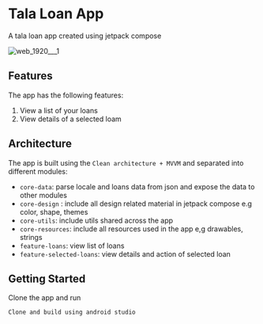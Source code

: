 # Tala Loan App

A tala loan app created using jetpack compose

![web_1920___1](https://user-images.githubusercontent.com/23453229/189468922-3cc5fb06-68ed-4368-98c2-ba59bd7d5b4a.png)


## Features
The app has the following features:
1. View a list of your loans
2. View details of a selected loam

## Architecture
The app is built using the ``Clean architecture + MVVM`` and separated into different modules:
- ``core-data``: parse locale and loans data from json and expose the data to other modules
- ``core-design`` : include all design related material in jetpack compose e.g color, shape, themes
- ``core-utils``: include utils shared across the app
- ``core-resources``: include all resources used in the app e,g drawables, strings
- ``feature-loans``: view list of loans
- ``feature-selected-loans``: view details and action of selected loan

## Getting Started
Clone the app and run
```kotlin
Clone and build using android studio
